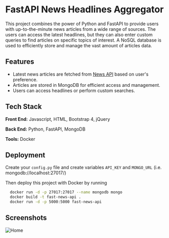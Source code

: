 
# FastAPI News Headlines Aggregator 

This project combines the power of Python and FastAPI to provide users with up-to-the-minute news articles from a wide range of sources. The users can access the latest headlines, but they can also enter custom queries to find articles on specific topics of interest. A NoSQL database is used to efficiently store and manage the vast amount of articles data.


## Features

- Latest news articles are fetched from [News API](https://newsapi.org/) based on user's preference.
- Articles are stored in MongoDB for efficient access and management.
- Users can access headlines or perform custom searches.
## Tech Stack

**Front End:** Javascript, HTML, Bootstrap 4, jQuery <br>

**Back End:** Python, FastAPI, MongoDB <br>

**Tools:** Docker


## Deployment
Create your `config.py` file and create variables `API_KEY` and `MONGO_URL` (i.e. mongodb://localhost:27017/)

Then deploy this project with Docker by running

```bash
  docker run -d -p 27017:27017 --name mongodb mongo 
  docker build -t fast-news-api . 
  docker run -d -p 5000:5000 fast-news-api 
```

## Screenshots

![Home](https://github.com/manosmin/Headlines-FastAPI/blob/master/screenshots/home.gif)